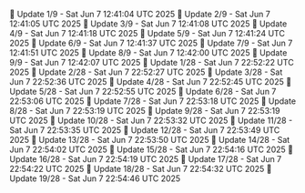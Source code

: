📌 Update 1/9 - Sat Jun  7 12:41:04 UTC 2025
📌 Update 2/9 - Sat Jun  7 12:41:05 UTC 2025
📌 Update 3/9 - Sat Jun  7 12:41:08 UTC 2025
📌 Update 4/9 - Sat Jun  7 12:41:18 UTC 2025
📌 Update 5/9 - Sat Jun  7 12:41:24 UTC 2025
📌 Update 6/9 - Sat Jun  7 12:41:37 UTC 2025
📌 Update 7/9 - Sat Jun  7 12:41:51 UTC 2025
📌 Update 8/9 - Sat Jun  7 12:42:00 UTC 2025
📌 Update 9/9 - Sat Jun  7 12:42:07 UTC 2025
📌 Update 1/28 - Sat Jun  7 22:52:22 UTC 2025
📌 Update 2/28 - Sat Jun  7 22:52:27 UTC 2025
📌 Update 3/28 - Sat Jun  7 22:52:36 UTC 2025
📌 Update 4/28 - Sat Jun  7 22:52:45 UTC 2025
📌 Update 5/28 - Sat Jun  7 22:52:55 UTC 2025
📌 Update 6/28 - Sat Jun  7 22:53:06 UTC 2025
📌 Update 7/28 - Sat Jun  7 22:53:18 UTC 2025
📌 Update 8/28 - Sat Jun  7 22:53:19 UTC 2025
📌 Update 9/28 - Sat Jun  7 22:53:19 UTC 2025
📌 Update 10/28 - Sat Jun  7 22:53:32 UTC 2025
📌 Update 11/28 - Sat Jun  7 22:53:35 UTC 2025
📌 Update 12/28 - Sat Jun  7 22:53:49 UTC 2025
📌 Update 13/28 - Sat Jun  7 22:53:50 UTC 2025
📌 Update 14/28 - Sat Jun  7 22:54:02 UTC 2025
📌 Update 15/28 - Sat Jun  7 22:54:16 UTC 2025
📌 Update 16/28 - Sat Jun  7 22:54:19 UTC 2025
📌 Update 17/28 - Sat Jun  7 22:54:22 UTC 2025
📌 Update 18/28 - Sat Jun  7 22:54:32 UTC 2025
📌 Update 19/28 - Sat Jun  7 22:54:46 UTC 2025
